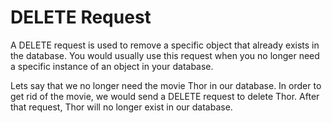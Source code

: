 # DELETE Request

A DELETE request is used to remove a specific object that already exists in the database. You would usually use this request when you no longer need a specific instance of an object in your database.

Lets say that we no longer need the movie Thor in our database. In order to get rid of the movie, we would send a DELETE request to delete Thor. After that request, Thor will no longer exist in our database.
